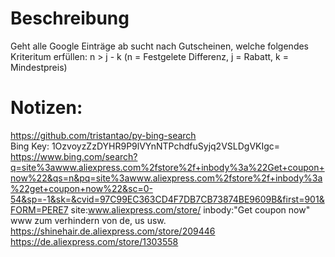 # Beschreibung
Geht alle Google Einträge ab sucht nach Gutscheinen, welche folgendes Kriteritum erfüllen: n > j - k (n = Festgelete Differenz, j = Rabatt, k = Mindestpreis)

# Notizen:<br />
https://github.com/tristantao/py-bing-search<br />
Bing Key: 1OzvoyzZzDYHR9P9lVYnNTPchdfuSyjq2VSLDgVKIgc=<br />
https://www.bing.com/search?q=site%3awww.aliexpress.com%2fstore%2f+inbody%3a%22Get+coupon+now%22&qs=n&pq=site%3awww.aliexpress.com%2fstore%2f+inbody%3a%22get+coupon+now%22&sc=0-54&sp=-1&sk=&cvid=97C99EC363CD4F7DB7CB73874BE9609B&first=901&FORM=PERE7
site:www.aliexpress.com/store/ inbody:"Get coupon now"<br />
www zum verhindern von de, us usw.<br />
https://shinehair.de.aliexpress.com/store/209446<br />
https://de.aliexpress.com/store/1303558<br />
